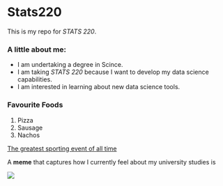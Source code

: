 # Stats220

This is my repo for *STATS 220*. 

### A little about me:

- I am undertaking a degree in Scince.
- I am taking *STATS 220* because I want to develop my data science capabilities.
- I am interested in learning about new data science tools.

### Favourite Foods
1. Pizza
2. Sausage
3. Nachos

[The greatest sporting event of all time](https://www.fifa.com/en/match-centre/match/17/255711/285077/400128145?competitionEntryId=17)

A **meme** that captures how I currently feel about my university studies is

![](https://media.tenor.com/pLnyMCjedUcAAAAM/alijah-martin-florida-basketball.gif)

